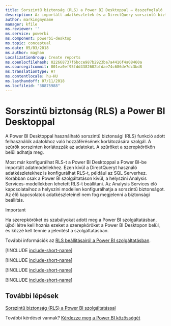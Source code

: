 ```yaml
---
title: Sorszintű biztonság (RLS) a Power BI Desktoppal – összefoglaló
description: Az importált adatkészletek és a DirectQuery sorszintű biztonságának konfigurálása a Power BI Desktopban.
author: markingmyname
manager: kfile
ms.reviewer: ''
ms.service: powerbi
ms.component: powerbi-desktop
ms.topic: conceptual
ms.date: 05/03/2018
ms.author: maghan
LocalizationGroup: Create reports
ms.openlocfilehash: 022668737f6bcce987b2923ba7a4416f4a08460a
ms.sourcegitcommit: 001ea0ef95fdd4382602bfdae74c686de7dc3bd8
ms.translationtype: HT
ms.contentlocale: hu-HU
ms.lasthandoff: 07/11/2018
ms.locfileid: "38875988"
---
```

# <a name="row-level-security-rls-with-power-bi-desktop"></a>Sorszintű biztonság (RLS) a Power BI Desktoppal
A Power BI Desktoppal használható sorszintű biztonsági (RLS) funkció adott felhasználók adatokhoz való hozzáférésének korlátozására szolgál. A szűrők sorszinten korlátozzák az adatokat. A szűrőket a szerepkörökön belül adhatja meg.

Most már konfigurálhat RLS-t a Power BI Desktoppal a Power BI-be importált adatmodellekhez. Ezen kívül a DirectQueryt használó adatkészletekhez is konfigurálhat RLS-t, például az SQL Serverhez. Korábban csak a Power BI szolgáltatáson kívül, a helyszíni Analysis Services-modellekben lehetett RLS-t beállítani. Az Analysis Services élő kapcsolataihoz a helyszíni modellen konfigurálhatja a sorszintű biztonságot. Az élő kapcsolatok adatkészleteinél nem fog megjelenni a biztonsági beállítás.

> [!IMPORTANT]
> Ha szerepköröket és szabályokat adott meg a Power BI szolgáltatásban, újból létre kell hoznia ezeket a szerepköröket a Power BI Desktopon belül, és közzé kell tennie a jelentést a szolgáltatásban.
> 
> 

További információk az [RLS beállításairól a Power BI szolgáltatásban](service-admin-rls.md).

[!INCLUDE [include-short-name](./includes/rls-desktop-define-roles.md)]

[!INCLUDE [include-short-name](./includes/rls-desktop-view-as-roles.md)]

[!INCLUDE [include-short-name](./includes/rls-limitations.md)]

[!INCLUDE [include-short-name](./includes/rls-faq.md)]

## <a name="next-steps"></a>További lépések
[Sorszintű biztonság (RLS) a Power BI szolgáltatással](service-admin-rls.md)  

További kérdései vannak? [Kérdezze meg a Power BI közösségét](http://community.powerbi.com/)

